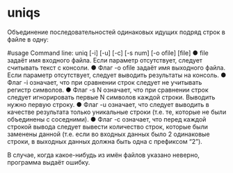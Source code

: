 # uniqs
Объединение последовательностей одинаковых идущих подряд строк в файле в одну:

#usage
Command line: uniq [-i] [-u] [-c] [-s num] [-o ofile] [file]
● file задаёт имя входного файла. Если параметр отсутствует, следует считывать
текст с консоли.
● Флаг -o ofile задаёт имя выходного файла. Если параметр отсутствует, следует
выводить результаты на консоль.
● Флаг -i означает, что при сравнении строк следует не учитывать регистр
символов.
● Флаг -s N означает, что при сравнении строк следует игнорировать первые N
символов каждой строки. Выводить нужно первую строку.
● Флаг -u означает, что следует выводить в качестве результата только
уникальные строки (т.е. те, которые не были объединены с соседними).
● Флаг -с означает, что перед каждой строкой вывода следует вывести количество
строк, которые были заменены данной (т.е. если во входных данных было 2
одинаковые строки, в выходных данных должна быть одна с префиксом “2”).

В случае, когда какое-нибудь из имён файлов указано неверно, программа выдаёт
ошибку.

